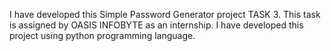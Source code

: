 I have developed this Simple Password Generator project TASK 3. This task is assigned by OASIS INFOBYTE as an internship. I have developed this project using python programming language.
